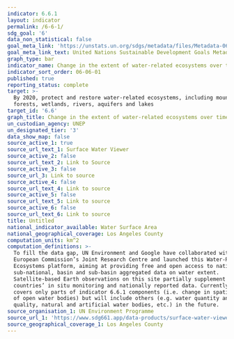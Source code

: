 ```yaml
---
indicator: 6.6.1
layout: indicator
permalink: /6-6-1/
sdg_goal: '6'
data_non_statistical: false
goal_meta_link: 'https://unstats.un.org/sdgs/metadata/files/Metadata-06-06-01a.pdf'
goal_meta_link_text: United Nations Sustainable Development Goals Metadata (pdf 428kB)
graph_type: bar
indicator_name: Change in the extent of water-related ecosystems over time
indicator_sort_order: 06-06-01
published: true
reporting_status: complete
target: >-
  By 2020, protect and restore water-related ecosystems, including mountains,
  forests, wetlands, rivers, aquifers and lakes
target_id: '6.6'
graph_title: Change in the extent of water-related ecosystems over time
un_custodian_agency: UNEP
un_designated_tier: '3'
data_show_map: false
source_active_1: true
source_url_text_1: Surface Water Viewer
source_active_2: false
source_url_text_2: Link to Source
source_active_3: false
source_url_3: Link to source
source_active_4: false
source_url_text_4: Link to source
source_active_5: false
source_url_text_5: Link to source
source_active_6: false
source_url_text_6: Link to source
title: Untitled
national_indicator_available: Water Surface Area
national_geographical_coverage: Los Angeles County
computation_units: km^2
computation_definitions: >-
  To fill the data gap, UN Environment and Google have collaborated with the
  European Commission’s Joint Research Centre and launched this Water-Related
  Ecosystems platform, aiming at providing free and open access to national,
  sub-national, basin and sub-basin aggregated data on water extent.
  Satellite-based Earth observations on this site partially supplement
  countries’ in situ monitoring and nationally reported data. Currently the site
  covers only parts of indicator 6.6.1 components (i.e. change in spatial extent
  of open water bodies) but will include others (e.g. water quantity and
  quality, natural and artificial water bodies, etc.) in the future.
source_organisation_1: UN Environment Programme
source_url_1: 'https://www.sdg661.app/data-products/surface-water-viewer'
source_geographical_coverage_1: Los Angeles County
---
```

